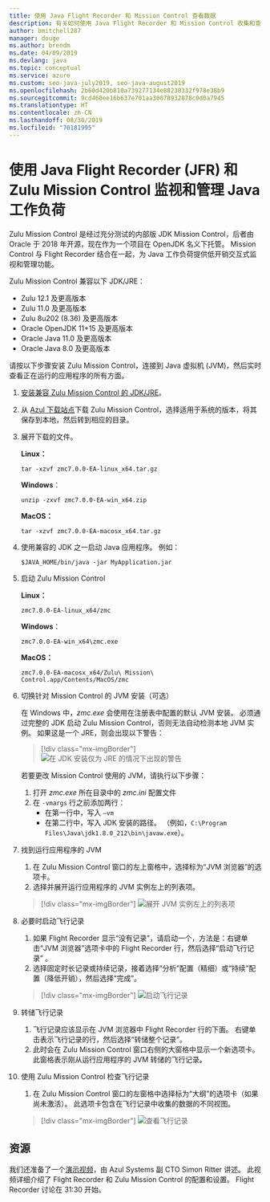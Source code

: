 ```yaml
---
title: 使用 Java Flight Recorder 和 Mission Control 查看数据
description: 有关如何使用 Java Flight Recorder 和 Mission Control 收集和查看应用数据的指南。
author: bmitchell287
manager: douge
ms.author: brendm
ms.date: 04/09/2019
ms.devlang: java
ms.topic: conceptual
ms.service: azure
ms.custom: seo-java-july2019, seo-java-august2019
ms.openlocfilehash: 2b60d420b810a739277134e88238332f978e38b9
ms.sourcegitcommit: 9cd460ee16b637e701aa30078932878c0d0a7945
ms.translationtype: HT
ms.contentlocale: zh-CN
ms.lasthandoff: 08/30/2019
ms.locfileid: "70181995"
---
```

# <a name="monitor-and-manage-java-workloads-with-java-flight-recorder-jfr-and-zulu-mission-control"></a>使用 Java Flight Recorder (JFR) 和 Zulu Mission Control 监视和管理 Java 工作负荷

Zulu Mission Control 是经过充分测试的内部版 JDK Mission Control，后者由 Oracle 于 2018 年开源，现在作为一个项目在 OpenJDK 名义下托管。 Mission Control 与 Flight Recorder 结合在一起，为 Java 工作负荷提供低开销交互式监视和管理功能。

Zulu Mission Control 兼容以下 JDK/JRE：

* Zulu 12.1 及更高版本
* Zulu 11.0 及更高版本
* Zulu 8u202 (8.36) 及更高版本
* Oracle OpenJDK 11+15 及更高版本
* Oracle Java 11.0 及更高版本
* Oracle Java 8.0 及更高版本

请按以下步骤安装 Zulu Mission Control，连接到 Java 虚拟机 (JVM)，然后实时查看正在运行的应用程序的所有方面。

1.  [安装兼容 Zulu Mission Control 的 JDK/JRE](java-jdk-install.md)。

2.  从 [Azul 下载站点](https://www.azul.com/products/zulu-mission-control/)下载 Zulu Mission Control，选择适用于系统的版本，将其保存到本地，然后转到相应的目录。

3.  展开下载的文件。

    **Linux：**

    ```cli
    tar -xzvf zmc7.0.0-EA-linux_x64.tar.gz
    ```

    **Windows**：

    ```cli
    unzip -zxvf zmc7.0.0-EA-win_x64.zip 
    ```

    **MacOS：**

    ```cli
    tar -xzvf zmc7.0.0-EA-macosx_x64.tar.gz
    ```

4.  使用兼容的 JDK 之一启动 Java 应用程序。 例如：

    ```cli
    $JAVA_HOME/bin/java -jar MyApplication.jar
    ```

5.  启动 Zulu Mission Control

    **Linux：**

    ```cli
    zmc7.0.0-EA-linux_x64/zmc
    ```

    **Windows**：

    ```cli
    zmc7.0.0-EA-win_x64\zmc.exe 
    ```

    **MacOS：**

    ```cli
    zmc7.0.0-EA-macosx_x64/Zulu\ Mission\ Control.app/Contents/MacOS/zmc
    ```

6.  切换针对 Mission Control 的 JVM 安装（可选）

    在 Windows 中，*zmc.exe* 会使用在注册表中配置的默认 JVM 安装。 必须通过完整的 JDK 启动 Zulu Mission Control，否则无法自动检测本地 JVM 实例。 如果这是一个 JRE，则会出现以下警告：

    > [!div class="mx-imgBorder"]
    ![在 JDK 安装仅为 JRE 的情况下出现的警告](../media/jdk/azul-jfr-1.png)

    若要更改 Mission Control 使用的 JVM，请执行以下步骤： 
    1.  打开 *zmc.exe* 所在目录中的 *zmc.ini* 配置文件
    2.  在 `-vmargs` 行之前添加两行：
        * 在第一行中，写入 `–vm`
        * 在第二行中，写入 JDK 安装的路径。 （例如，`C:\Program Files\Java\jdk1.8.0_212\bin\javaw.exe`）。

7.  找到运行应用程序的 JVM
    1.  在 Zulu Mission Control 窗口的左上窗格中，选择标为“JVM 浏览器”的选项卡。 
    2.  选择并展开运行应用程序的 JVM 实例左上的列表项。

    > [!div class="mx-imgBorder"]
    ![展开 JVM 实例左上的列表项](../media/jdk/azul-jfr-2.png)


8.  必要时启动飞行记录
    1.  如果 Flight Recorder 显示“没有记录”，请启动一个，方法是：右键单击“JVM 浏览器”选项卡中的 Flight Recorder 行，然后选择“启动飞行记录”  。
    2.  选择固定时长记录或持续记录，接着选择“分析”配置（精细）或“持续”配置（降低开销），然后选择“完成”。 

    > [!div class="mx-imgBorder"]
    ![启动飞行记录](../media/jdk/azul-jfr-3.png)

9.  转储飞行记录
    1.  飞行记录应该显示在 JVM 浏览器中 Flight Recorder 行的下面。 右键单击表示飞行记录的行，然后选择“转储整个记录”。 
    2.  此时会在 Zulu Mission Control 窗口右侧的大窗格中显示一个新选项卡。 此窗格表示刚从运行应用程序的 JVM 转储的飞行记录。

10. 使用 Zulu Mission Control 检查飞行记录
    1.  在 Zulu Mission Control 窗口的左窗格中选择标为“大纲”的选项卡（如果尚未激活）。  此选项卡包含在飞行记录中收集的数据的不同视图。
 
    > [!div class="mx-imgBorder"]
    ![查看飞行记录](../media/jdk/azul-jfr-4.png)

## <a name="resources"></a>资源

我们还准备了一个[演示视频](https://www.azul.com/presentation/azul-webinar-open-source-flight-recorder-and-mission-control-managing-and-measuring-openjdk-8-performance/)，由 Azul Systems 副 CTO Simon Ritter 讲述。 此视频详细介绍了 Flight Recorder 和 Zulu Mission Control 的配置和设置。 Flight Recorder 讨论在 31:30 开始。

